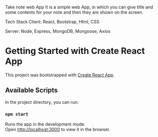 Take note web App
It is a simple web App, in which you can give title and some contents for your note and then they are shown on the screen.

Tech Stack
Client: React, Bootstrap, Html, CSS

Server: Node, Express, MongoDB, Mongoose, Axios


# Getting Started with Create React App

This project was bootstrapped with [Create React App](https://github.com/facebook/create-react-app).

## Available Scripts

In the project directory, you can run:

### `npm start`

Runs the app in the development mode.\
Open [http://localhost:3000](http://localhost:3000) to view it in the browser.


